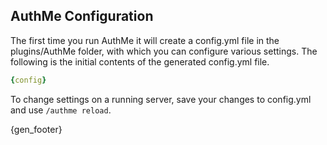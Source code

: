 <!-- {gen_warning} -->
<!-- File auto-generated on {gen_date}. See docs/config/config.tpl.md -->

## AuthMe Configuration
The first time you run AuthMe it will create a config.yml file in the plugins/AuthMe folder,
with which you can configure various settings. The following is the initial contents of
the generated config.yml file.

```yml
{config}
```

To change settings on a running server, save your changes to config.yml and use
`/authme reload`.

{gen_footer}
